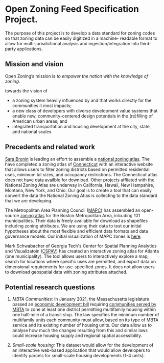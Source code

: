 # Open Zoning Feed Specification Project.

The purpose of this project is to develop a data standard for 
zoning codes so that zoning data can be easily digitized in a machine-
readable format to allow for multi-jurisdictional analysis and ingestion/integration
into third-party applications.

## Mission and vision

Open Zoning’s mission is _to empower the nation with the knowledge of zoning_.

towards the vision of

* a zoning system heavily influenced by and that works directly for the 
communities it most impacts;
* a new class of developers with diverse development value systems that enable
new, community-centered design potentials in the (re)filling of American urban 
areas; and
* integrated transportation and housing development at the city, state, and 
national scales

## Precedents and related work

[Sara Bronin](https://aap.cornell.edu/people/sara-bronin) is 
leading an effort to assemble a 
[national zoning atlas](https://www.zoningatlas.org/). The have completed 
a zoning atlas of [Connecticut](https://www.zoningatlas.org/connecticut) with 
an interactive website that allows users to filter zoning districts based on 
permitted residential uses, minimum lot sizes, and occupancy restrictions. The 
Connecticut atlas does not have data availble for download. Other projects 
affliated with the National Zoning Atlas are underway in California, Hawaii, New 
Hampshire, Montana, New York, and Ohio. Our goal is to create a tool that can 
easily convert the data the National Zoning Atlas is collecting to the data 
standard that we are developing. 

The Metropolitan Area Planning Council ([MAPC](https://www.mapc.org/))
has assembled an open-source [zoning atlas](https://zoningatlas.mapc.org/) 
for the Boston Metropolitan Area, inlcuding 101 municipalities. Their data is freely 
available for download as shapefiles including zoning attributes. We are using 
their data to test our initial hypotheses about the most flexible and efficient 
data formats and data governance models. Our initial visualization of MAPC 
zones is [here](https://urban-stack.github.io/OpenZoning/MAPC-files/MAPC-map_leaflet.html).

Mark Schwabacher of Georgia Tech's Center for Spatial Planning Analytics
and Visualizatoin ([CSPAV](https://cspav.gatech.edu/)) has created an interactive
zoning atlas for Atlanta (one municipality). The tool allows users to interactively explore a 
map, search for locations where specific uses are permitted, and export data
on dimensional requirements for use-specified zones. It does not allow users to 
download geospatial data with zoning attributes attached.

## Potential research questions

1. *MBTA Communities:* In January 2021, the Massachusetts legislature passed an 
[economic development bill](https://malegislature.gov/Laws/SessionLaws/Acts/2020/Chapter358)
requiring [communities served by MBTA](https://www.mass.gov/info-details/multi-family-zoning-requirement-for-mbta-communities#what-is-an-%22mbta-community%22?-) to zone at least one district permitting
multifamily housing within one half-mile of a transit stop. The law specifies
the minimum number of multifamily units each community must allow, based on 
its type of MBTA service and its existing number of housing units. Our data 
allow us to analyse how much the changes resulting from this and similar laws 
could increase housing supply and regional spatial accessibility.

2. *Small-scale housing:* This dataset would allow for the development of an
interactive web-based application that would allow developers to identify 
parcels for small-scale housing developments (1-4 units).

